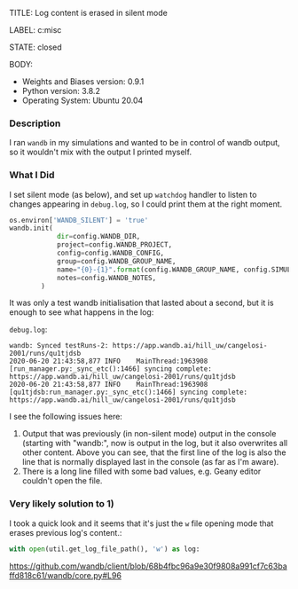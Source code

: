 TITLE:
Log content is erased in silent mode

LABEL:
c:misc

STATE:
closed

BODY:

* Weights and Biases version: 0.9.1
* Python version: 3.8.2
* Operating System: Ubuntu 20.04



### Description

I ran `wandb` in my simulations and wanted to be in control of wandb output, so it wouldn't mix with the output I printed myself.

### What I Did

I set silent mode (as below), and set up `watchdog` handler to listen to changes appearing in `debug.log`, so I could print them at the right moment.
```python
os.environ['WANDB_SILENT'] = 'true'
wandb.init(
            dir=config.WANDB_DIR,
            project=config.WANDB_PROJECT,
            config=config.WANDB_CONFIG,
            group=config.WANDB_GROUP_NAME,
            name="{0}-{1}".format(config.WANDB_GROUP_NAME, config.SIMULATION_ID),
            notes=config.WANDB_NOTES,
        )
```

It was only a test wandb initialisation that lasted about a second, but it is enough to see what happens in the log:

`debug.log`:
```
wandb: Synced testRuns-2: https://app.wandb.ai/hill_uw/cangelosi-2001/runs/qu1tjdsb
                                                                                                                                                                                                                                                                                                                                                                                                                                                                                                                                                                                                                                                                                                                                                                                                                                                                                                                                                                                                                                                                                                                                                                                                                                                                                                                                                                                                                                                                                                                                                                                                                                                                                                                                                                                                                                                                                                                                                                                                                                                                                                                                                                                                                                                                                                                                                                                                                                                                                                                                                                                                                                                                                                                                                                                                                                                                                                                                                                                                                                                                                                                                                                                                                                                                                                                                                                                                                                                                                                                                                                                                                                                                                                                                                                                                                                                                                                                                                                                                                                                                                                                                                                                                                                                                                                                                                                                                                                                                                                                                                                                                                                                                                                                                                                                                                                                                                                                                                                                                                                                                                                                                                                                                                                                                                                                                                                                                                                                                                                                                                                                                                        2020-06-20 21:43:58,877 INFO    MainThread:1963908 [run_manager.py:_sync_etc():1466] syncing complete: https://app.wandb.ai/hill_uw/cangelosi-2001/runs/qu1tjdsb
2020-06-20 21:43:58,877 INFO    MainThread:1963908 [qu1tjdsb:run_manager.py:_sync_etc():1466] syncing complete: https://app.wandb.ai/hill_uw/cangelosi-2001/runs/qu1tjdsb
```

I see the following issues here:
1. Output that was previously (in non-silent mode) output in the console (starting with "wandb:", now is output in the log, but it also overwrites all other content.  Above you can see, that the first line of the log is also the line that is normally displayed last in the console (as far as I'm aware).
2. There is a long line filled with some bad values, e.g. Geany editor couldn't open the file.

### Very likely solution to 1)
I took a quick look and it seems that it's just the `w` file opening mode that erases previous log's content.: 
```python
with open(util.get_log_file_path(), 'w') as log:
```
https://github.com/wandb/client/blob/68b4fbc96a9e30f9808a991cf7c63baffd818c61/wandb/core.py#L96


